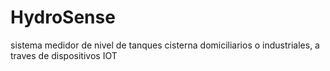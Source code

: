 # HydroSense
sistema medidor de nivel de tanques cisterna domiciliarios o industriales, a traves de dispositivos IOT
